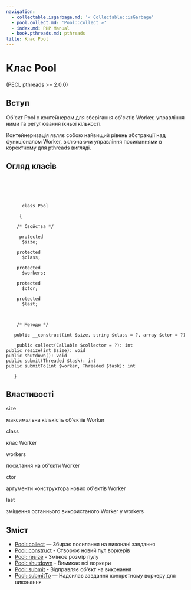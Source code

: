 ```yaml
---
navigation:
  - collectable.isgarbage.md: '« Collectable::isGarbage'
  - pool.collect.md: 'Pool::collect »'
  - index.md: PHP Manual
  - book.pthreads.md: pthreads
title: Клас Pool
---
```

# Клас Pool

(PECL pthreads >= 2.0.0)

## Вступ

Об'єкт Pool є контейнером для зберігання об'єктів Worker, управління ними та регулювання їхньої кількості.

Контейнеризація являє собою найвищий рівень абстракції над функціоналом Worker, включаючи управління посиланнями в коректному для pthreads вигляді.

## Огляд класів

```classsynopsis


    
    
     
      class Pool
     
     {
    
    /* Свойства */
    
     protected
      $size;

    protected
      $class;

    protected
      $workers;

    protected
      $ctor;

    protected
      $last;



    /* Методы */
    
   public __construct(int $size, string $class = ?, array $ctor = ?)

    public collect(Callable $collector = ?): int
public resize(int $size): void
public shutdown(): void
public submit(Threaded $task): int
public submitTo(int $worker, Threaded $task): int

   }
```

## Властивості

size

максимальна кількість об'єктів Worker

class

клас Worker

workers

посилання на об'єкти Worker

ctor

аргументи конструктора нових об'єктів Worker

last

зміщення останнього використаного Worker у workers

## Зміст

-   [Pool::collect](pool.collect.md) — Збирає посилання на виконані завдання
-   [Pool::construct](pool.construct.md) - Створює новий пул воркерів
-   [Pool::resize](pool.resize.md) - Змінює розмір пулу
-   [Pool::shutdown](pool.shutdown.md) - Вимикає всі воркери
-   [Pool::submit](pool.submit.md) - Відправляє об'єкт на виконання
-   [Pool::submitTo](pool.submitTo.md) — Надсилає завдання конкретному воркеру для виконання

